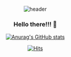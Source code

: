 <div align = "center">

<!--   ![header](https://capsule-render.vercel.app/api?type=wave&color=auto&height=300&section=header&text=capsules%20render&fontSize=90) -->
  ![header](https://capsule-render.vercel.app/api?type=waving&color=timeGradient&height=150&section=footer&text=Hello%20There!!!&desc=Glen!%20Gu%20Hyup%20Lee&descSize=20&descAlignY=80&fontSize=50)
  
### Hello there!!! 👋

<!--
**HelloGlen/HelloGlen** is a ✨ _special_ ✨ repository because its `README.md` (this file) appears on your GitHub profile.

Here are some ideas to get you started:

- 🔭 I’m currently working on ...
- 🌱 I’m currently learning ...
- 👯 I’m looking to collaborate on ...
- 🤔 I’m looking for help with ...
- 💬 Ask me about ...
- 📫 How to reach me: ...
- 😄 Pronouns: ...
- ⚡ Fun fact: ...
-->

[![Anurag's GitHub stats](https://github-readme-stats.vercel.app/api?username=HelloGlen&count_private=true&show_icons=true&theme=github_dark&include_all_commits=true)](https://github.com/anuraghazra/github-readme-stats)

<!-- [![Top Langs](https://github-readme-stats.vercel.app/api/top-langs/?username=HelloGlen)](https://github.com/anuraghazra/github-readme-stats) -->
<!-- [![Top Langs](https://github-readme-stats.vercel.app/api/top-langs/?username=HelloGlen&layout=compact)](https://github.com/anuraghazra/github-readme-stats) -->
<!-- [![willianrod's wakatime stats](https://github-readme-stats.vercel.app/api/wakatime?username=HelloGlen)](https://github.com/anuraghazra/github-readme-stats) -->

[![Hits](https://hits.seeyoufarm.com/api/count/incr/badge.svg?url=https%3A%2F%2Fgithub.com%2FHelloGlen%2F&count_bg=%2379C83D&title_bg=%23555555&icon=&icon_color=%23E7E7E7&title=hits&edge_flat=false)](https://hits.seeyoufarm.com)
  
</div>
